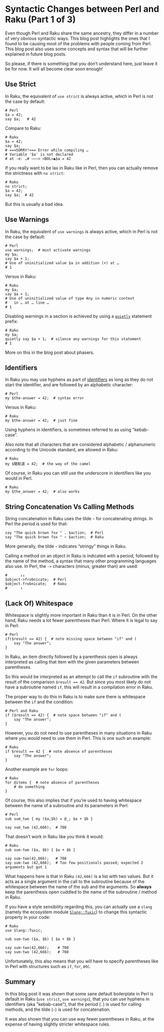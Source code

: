 # Syntactic Changes between Perl and Raku (Part 1 of 3)
Even though Perl and Raku share the same ancestry, they differ in a number of very obvious syntactic ways.  This blog post highlights the ones that I found to be causing most of the problems with people coming from Perl.  This blog post also uses some concepts and syntax that will be further explained in future blog posts.

So please, if there is something that you don’t understand here, just leave it be for now.  It will all become clear soon enough!

## Use Strict
In Raku, the equivalent of `use strict` is always active, which in Perl is not the case by default:

```
# Perl
$a = 42;
say $a;   # 42
```
Compare to Raku:

```
# Raku
$a = 42;
say $a;
# ===SORRY!=== Error while compiling …
# Variable '$a' is not declared
# at -e: …# ———> <BOL>⏏$a = 42
```
If you really want to be lax in Raku like in Perl, then you can actually remove the strictness with `no strict`:
```
# Raku
no strict;
$a = 42;
say $a;  # 42
```
But this is usually a bad idea.

## Use Warnings
In Raku, the equivalent of `use warnings` is always active, which in Perl is not the case by default:
```
# Perl
use warnings;  # must activate warnings
my $a;
say $a + 1;
# Use of uninitialized value $a in addition (+) at …
# 1
```
Versus in Raku:
```
# Raku
my $a;
say $a + 1;
# Use of uninitialized value of type Any in numeric context
#   in … at … line …
# 1
```
Disabling warnings in a section is achieved by using a [`quietly`](https://docs.raku.org/syntax/quietly%20%28statement%20prefix%29) statement prefix:
```
# Raku
my $a;
quietly say $a + 1;  # silence any warnings for this statement
# 1
```
More on this in the blog post about phasers.

## Identifiers
In Raku you may use hyphens as part of [identifiers](https://docs.raku.org/syntax/identifiers#Ordinary_identifiers) as long as they do not start the identifier, and are followed by an alphabetic character:
```
# Perl
my $the-answer = 42;  # syntax error
```
Versus in Raku:
```
# Raku
my $the-answer = 42;  # just fine
```
Using hyphens in identifiers, is sometimes referred to as using "kebab-case".

Also note that all characters that are considered alphabetic / alphanumeric according to the Unicode standard, are allowed in Raku:
```
# Raku
my $駱駝道 = 42;  # the way of the camel
```
Of course, in Raku you can still use the underscore in identifiers like you would in Perl.
```
# Raku
my $the_answer = 42;  # also works
```

## String Concatenation Vs Calling Methods
String concatenation in Raku uses the tilde `~` for concatenating strings.  In Perl the period is used for that:
```
say "The quick brown fox " . $action;  # Perl
say "The quick brown fox " ~ $action;  # Raku
```
More generally, the tilde `~` indicates “stringy” things in Raku.

Calling a method on an object in Raku is indicated with a period, followed by the name of the method, a syntax that many other programming languages also use.  In Perl, the `->` characters (minus, greater than) are used:

```
#      ↓↓
$object->frobnicate;  # Perl
$object.frobnicate;   # Raku
#      ↑
```

## (Lack Of) Whitespace
Whitespace is slightly more important in Raku than it is in Perl.  On the other hand, Raku needs a lot fewer parentheses than Perl.  Where it is legal to say in Perl:
```
# Perl
if($result == 42) {  # note missing space between "if" and (
    say "The answer";
}
```
In Raku, an item directly followed by a parenthesis open is always interpreted as calling that item with the given parameters between parentheses.

So this would be interpreted as an attempt to call the `if` subroutine with the result of the comparison `$result == 42`.  But since you most likely do not have a subroutine named `if`, this will result in a compilation error in Raku.

The proper way to do this in Raku is to make sure there is whitespace between the `if` and the condition:
```
# Perl and Raku
if ($result == 42) {  # note space between "if" and (
    say "The answer";
}
```
However, you do not need to use parentheses in many situations in Raku where you *would* need to use them in Perl.  This is one such an example:
```
# Raku
if $result == 42 {  # note absence of parentheses
    say "The answer";
}
```
Another example are `for` loops:
```
# Raku
for @items {  # note absence of parentheses
    # do something
}
```
Of course, this also implies that if you’re used to having whitespace between the name of a subroutine and its parameters in Perl:
```
# Perl
sub sum_two { my ($a,$b) = @_; $a + $b }

say sum_two (42,666);  # 708
```
That doesn’t work in Raku like you think it would:
```
# Raku
sub sum-two ($a, $b) { $a + $b }

say sum-two(42,666);   # 708
say sum-two (42,666);  # Too few positionals passed; expected 2 arguments but got 1
```
What happens here is that in Raku `(42,666)` is a list with two values.  But it acts as a single argument in the call to the subroutine because of the whitespace between the name of the sub and the arguments.  So **always** keep the parenthesis open cuddled to the name of the subroutine / method in Raku.

If you have a style sensibility regarding this, you can actually use a `slang` (namely the ecosystem module [`Slang::Tuxic`](https://raku.land/github:FROGGS/Slang::Tuxic)) to change this syntactic property in your code:
```
# Raku
use Slang::Tuxic;

sub sum-two ($a, $b) { $a + $b }

say sum-two(42,666);    # 708
say sum-two (42,666);   # 708
```
Unfortunately, this also means that you will have to specify parentheses like in Perl with structures such as `if`, `for`, etc.

## Summary

In this blog post it was shown that some sane default boilerplate in Perl is default in Raku (`use strict`, `use warnings`), that you can use hyphens in identifiers (aka "kebab-case"), that the period (`.`) is used for calling methods, and the tilde (`~`) is used for concatenation.

It was also shown that you can use way fewer parentheses in Raku, at the expense of having slightly stricter whitespace rules.

